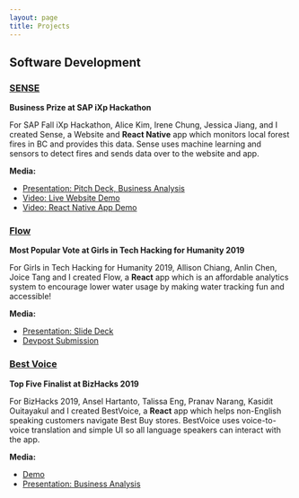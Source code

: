 ```yaml
---
layout: page
title: Projects
---
```


## Software Development

### [SENSE](https://github.com/angeladai1/firesensor)
**Business Prize at SAP iXp Hackathon**

For SAP Fall iXp Hackathon, Alice Kim, Irene Chung, Jessica Jiang, and I created Sense, a Website and **React Native** app which monitors local forest fires in BC and provides this data. Sense uses machine learning and sensors to detect fires and sends data over to the website and app.

**Media:**
- [Presentation: Pitch Deck, Business Analysis](https://github.com/angeladai1/firesensor/blob/master/Sense.pdf)
- [Video: Live Website Demo](https://github.com/angeladai1/firesensor/blob/master/dashboard.mov)
- [Video: React Native App Demo](https://github.com/angeladai1/firesensor/blob/master/app.mov)

### [Flow](https://github.com/flow-git/flow)
**Most Popular Vote at Girls in Tech Hacking for Humanity 2019**

For Girls in Tech Hacking for Humanity 2019, Allison Chiang, Anlin Chen, Joice Tang and I created Flow, a **React** app which is an affordable analytics system to encourage lower water usage by making water tracking fun and accessible!

**Media:**
- [Presentation: Slide Deck](https://github.com/flow-git/flow/blob/master/FLOW.pdf)
- [Devpost Submission](https://devpost.com/software/flow-puwafo)

### [Best Voice](https://github.com/angeladai1/bizhacks2019.github.io)
**Top Five Finalist at BizHacks 2019**

For BizHacks 2019, Ansel Hartanto, Talissa Eng, Pranav Narang, Kasidit Ouitayakul and I created BestVoice, a **React** app which helps non-English speaking customers navigate Best Buy stores. BestVoice uses voice-to-voice translation and simple UI so all language speakers can interact with the app.

**Media:**
- [Demo](https://github.com/angeladai1/bizhacks2019.github.io/blob/master/BizHacks%20BestVoice%20Demo.mp4)
- [Presentation: Business Analysis](https://github.com/angeladai1/bizhacks2019.github.io/blob/master/Best%20Voice%20Pitch%20Deck%20%5BREAD-ONLY%5D.pdf)